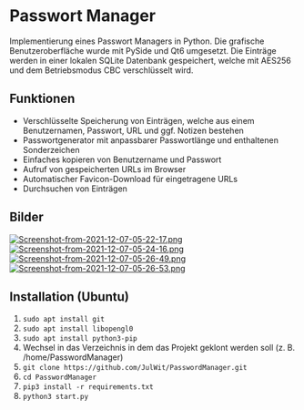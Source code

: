 # Passwort Manager
Implementierung eines Passwort Managers in Python. Die grafische Benutzeroberfläche wurde mit PySide und Qt6 umgesetzt.
Die Einträge werden in einer lokalen SQLite Datenbank gespeichert, welche mit AES256 und dem Betriebsmodus CBC
verschlüsselt wird.

## Funktionen
* Verschlüsselte Speicherung von Einträgen, welche aus einem Benutzernamen, Passwort, URL und ggf. Notizen bestehen
* Passwortgenerator mit anpassbarer Passwortlänge und enthaltenen Sonderzeichen
* Einfaches kopieren von Benutzername und Passwort
* Aufruf von gespeicherten URLs im Browser
* Automatischer Favicon-Download für eingetragene URLs
* Durchsuchen von Einträgen

## Bilder
[![Screenshot-from-2021-12-07-05-22-17.png](https://i.postimg.cc/KcwCTbtw/Screenshot-from-2021-12-07-05-22-17.png)](https://postimg.cc/nMKd86RG)
[![Screenshot-from-2021-12-07-05-24-16.png](https://i.postimg.cc/X75mcP8J/Screenshot-from-2021-12-07-05-24-16.png)](https://postimg.cc/QHXfj0vG)
[![Screenshot-from-2021-12-07-05-26-49.png](https://i.postimg.cc/V6TZX90n/Screenshot-from-2021-12-07-05-26-49.png)](https://postimg.cc/1nGKQqH3)
[![Screenshot-from-2021-12-07-05-26-53.png](https://i.postimg.cc/2yZcGqnJ/Screenshot-from-2021-12-07-05-26-53.png)](https://postimg.cc/1Vyr53Cc)

## Installation (Ubuntu)
1. `sudo apt install git`
2. `sudo apt install libopengl0`
3. `sudo apt install python3-pip`
4. Wechsel in das Verzeichnis in dem das Projekt geklont werden soll (z. B. /home/PasswordManager)
5. `git clone https://github.com/JulWit/PasswordManager.git`
6. `cd PasswordManager`
7. `pip3 install -r requirements.txt`
8. `python3 start.py`

